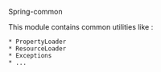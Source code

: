 Spring-common

This module contains common utilities like :

    * PropertyLoader
    * ResourceLoader
    * Exceptions
    * ...